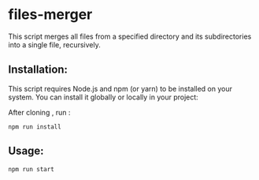 # files-merger
This script merges all files from a specified directory and its subdirectories into a single file, recursively.
## Installation:

This script requires Node.js and npm (or yarn) to be installed on your system. You can install it globally or locally in your project:

After cloning , run :
```
npm run install
```

## Usage:
```
npm run start
```
